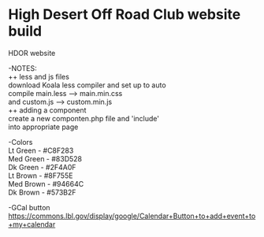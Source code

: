 High Desert Off Road Club website build
====

HDOR website<br>

-NOTES:<br>
++ less and js files<br>
download Koala less compiler and set up to auto<br>
compile main.less --> main.min.css<br>
and custom.js --> custom.min.js<br>
++ adding a component<br>
create a new componten.php file and 'include'<br>
into appropriate page<br>

-Colors<br>
Lt Green - #C8F283<br>
Med Green - #83D528<br>
Dk Green - #2F4A0F<br>
Lt Brown - #8F755E<br>
Med Brown - #94664C<br>
Dk Brown - #573B2F<br>

-GCal button<br>
https://commons.lbl.gov/display/google/Calendar+Button+to+add+event+to+my+calendar
